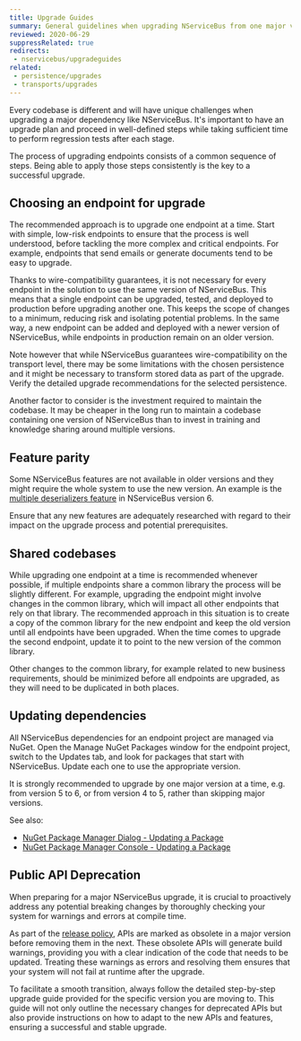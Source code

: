 ```yaml
---
title: Upgrade Guides
summary: General guidelines when upgrading NServiceBus from one major version to another
reviewed: 2020-06-29
suppressRelated: true
redirects:
 - nservicebus/upgradeguides
related:
 - persistence/upgrades
 - transports/upgrades
---
```


Every codebase is different and will have unique challenges when upgrading a major dependency like NServiceBus. It's important to have an upgrade plan and proceed in well-defined steps while taking sufficient time to perform regression tests after each stage. 

The process of upgrading endpoints consists of a common sequence of steps. Being able to apply those steps consistently is the key to a successful upgrade. 


## Choosing an endpoint for upgrade

The recommended approach is to upgrade one endpoint at a time. Start with simple, low-risk endpoints to ensure that the process is well understood, before tackling the more complex and critical endpoints. For example, endpoints that send emails or generate documents tend to be easy to upgrade. 

Thanks to wire-compatibility guarantees, it is not necessary for every endpoint in the solution to use the same version of NServiceBus. This means that a single endpoint can be upgraded, tested, and deployed to production before upgrading another one. This keeps the scope of changes to a minimum, reducing risk and isolating potential problems. In the same way, a new endpoint can be added and deployed with a newer version of NServiceBus, while endpoints in production remain on an older version. 

Note however that while NServiceBus guarantees wire-compatibility on the transport level, there may be some limitations with the chosen persistence and it might be necessary to transform stored data as part of the upgrade. Verify the detailed upgrade recommendations for the selected persistence.

Another factor to consider is the investment required to maintain the codebase. It may be cheaper in the long run to maintain a codebase containing one version of NServiceBus than to invest in training and knowledge sharing around multiple versions.


## Feature parity

Some NServiceBus features are not available in older versions and they might require the whole system to use the new version. An example is the [multiple deserializers feature](/samples/serializers/multiple-deserializers/) in NServiceBus version 6.

Ensure that any new features are adequately researched with regard to their impact on the upgrade process and potential prerequisites.


## Shared codebases

While upgrading one endpoint at a time is recommended whenever possible, if multiple endpoints share a common library the process will be slightly different. For example, upgrading the endpoint might involve changes in the common library, which will impact all other endpoints that rely on that library. The recommended approach in this situation is to create a copy of the common library for the new endpoint and keep the old version until all endpoints have been upgraded. When the time comes to upgrade the second endpoint, update it to point to the new version of the common library.

Other changes to the common library, for example related to new business requirements, should be minimized before all endpoints are upgraded, as they will need to be duplicated in both places.   


## Updating dependencies

All NServiceBus dependencies for an endpoint project are managed via NuGet. Open the Manage NuGet Packages window for the endpoint project, switch to the Updates tab, and look for packages that start with NServiceBus. Update each one to use the appropriate version.

It is strongly recommended to upgrade by one major version at a time, e.g. from version 5 to 6, or from version 4 to 5, rather than skipping major versions.

See also:

 * [NuGet Package Manager Dialog - Updating a Package](https://docs.microsoft.com/en-us/nuget/tools/package-manager-ui#updating-a-package)
 * [NuGet Package Manager Console - Updating a Package](https://docs.microsoft.com/en-us/nuget/tools/package-manager-console#updating-a-package)

## Public API Deprecation

When preparing for a major NServiceBus upgrade, it is crucial to proactively address any potential breaking changes by thoroughly checking your system for warnings and errors at compile time.

As part of the [release policy](/nservicebus/upgrades/release-policy.md#deprecation), APIs are marked as obsolete in a major version before removing them in the next. These obsolete APIs will generate build warnings, providing you with a clear indication of the code that needs to be updated. Treating these warnings as errors and resolving them ensures that your system will not fail at runtime after the upgrade.

To facilitate a smooth transition, always follow the detailed step-by-step upgrade guide provided for the specific version you are moving to. This guide will not only outline the necessary changes for deprecated APIs but also provide instructions on how to adapt to the new APIs and features, ensuring a successful and stable upgrade.

